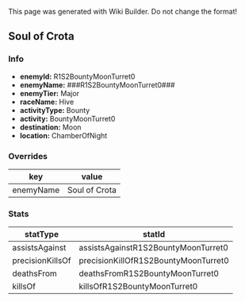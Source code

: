 <span class="wiki-builder">This page was generated with Wiki Builder. Do not change the format!</span>

## Soul of Crota
### Info
* **enemyId:** R1S2BountyMoonTurret0
* **enemyName:** ###R1S2BountyMoonTurret0###
* **enemyTier:** Major
* **raceName:** Hive
* **activityType:** Bounty
* **activity:** BountyMoonTurret0
* **destination:** Moon
* **location:** ChamberOfNight

### Overrides
key | value
--- | -----
enemyName | Soul of Crota

### Stats
statType | statId
-------- | ------
assistsAgainst | assistsAgainstR1S2BountyMoonTurret0
precisionKillsOf | precisionKillOfR1S2BountyMoonTurret0
deathsFrom | deathsFromR1S2BountyMoonTurret0
killsOf | killsOfR1S2BountyMoonTurret0

